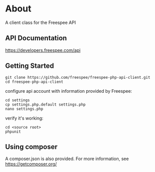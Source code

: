 # About

A client class for the Freespee API

## API Documentation

https://developers.freespee.com/api


## Getting Started


```
git clone https://github.com/freespee/freespee-php-api-client.git
cd freespee-php-api-client
```

configure api account with information provided by Freespee:
```
cd settings
cp settings.php.default settings.php
nano settings.php
```

verify it's working:

```
cd <source root>
phpunit
```

## Using composer

A composer.json is also provided.
For more information, see https://getcomposer.org/
